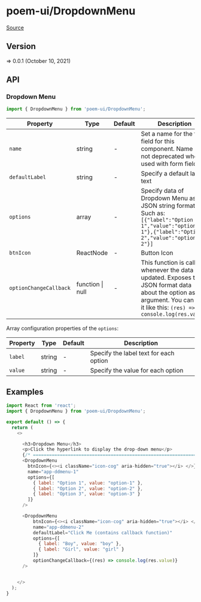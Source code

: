# poem-ui/DropdownMenu

[Source](https://github.com/xizon/poem-ui/tree/main/src/DropdownMenu)

## Version

=> 0.0.1 (October 10, 2021)

## API

### Dropdown Menu
```js
import { DropdownMenu } from 'poem-ui/DropdownMenu';
```
| Property | Type | Default | Description |
| --- | --- | --- | --- |
| `name` | string  | - | Set a name for the form field for this component. Name is not deprecated when used with form fields. |
| `defaultLabel` | string  | - | Specify a default label text |
| `options` | array  | - | Specify data of Dropdown Menu as a JSON string format. Such as: <br /> `[{"label":"Option 1","value":"option-1"},{"label":"Option 2","value":"option-2"}]` |
| `btnIcon` | ReactNode  | - | Button Icon |
| `optionChangeCallback` | function \| null  | - | This function is called whenever the data is updated. Exposes the JSON format data about the option as an argument. You can use it like this: `(res) => console.log(res.value)` |


Array configuration properties of the `options`:

| Property | Type | Default | Description |
| --- | --- | --- | --- |
| `label` | string | - | Specify the label text for each option |
| `value` | string | - | Specify the value for each option |




## Examples

```js
import React from 'react';
import { DropdownMenu } from 'poem-ui/DropdownMenu';

export default () => {
  return (
    <>

      <h3>Dropdown Menu</h3>
      <p>Click the hyperlink to display the drop-down menu</p>
      {/* ================================================================== */} 
      <DropdownMenu 
        btnIcon={<><i className="icon-cog" aria-hidden="true"></i> </>}
        name="app-ddmenu-1"
        options={[
          { label: "Option 1", value: "option-1" },
          { label: "Option 2", value: "option-2" },
          { label: "Option 3", value: "option-3" }
        ]}
      />

      <DropdownMenu 
          btnIcon={<><i className="icon-cog" aria-hidden="true"></i> </>}
          name="app-ddmenu-2"
          defaultLabel="Click Me (contains callback function)" 
          options={[
            { label: "Boy", value: "boy" },
            { label: "Girl", value: "girl" }
          ]}
          optionChangeCallback={(res) => console.log(res.value)}
      />


    </>
  );
}

```